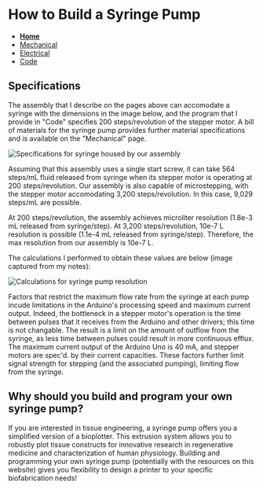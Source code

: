 # How to Build a Syringe Pump

- **[Home](/CHBE-5890-Syringe-Pump-Build/index)**
- [Mechanical](/CHBE-5890-Syringe-Pump-Build/mechanical)
- [Electrical](/CHBE-5890-Syringe-Pump-Build/electrical)
- [Code](/CHBE-5890-Syringe-Pump-Build/code)

## Specifications

The assembly that I describe on the pages above can accomodate a syringe with the dimensions in the image below, and the program that I provide in "Code" specifies 200 steps/revolution of the stepper motor. A bill of materials for the syringe pump provides further material specifications and is available on the "Mechanical" page.

![Specifications for syringe housed by our assembly](/CHBE-5890-Syringe-Pump-Build/Images/Syringe-Specs.png)

Assuming that this assembly uses a single start screw, it can take 564 steps/mL fluid released from syringe when its stepper motor is operating at 200 steps/revolution. Our assembly is also capable of microstepping, with the stepper motor accomodating 3,200 steps/revolution. In this case, 9,029 steps/mL are possible.

At 200 steps/revolution, the assembly achieves microliter resolution (1.8e-3 mL released from syringe/step). At 3,200 steps/revolution, 10e-7 L resolution is possible (1.1e-4 mL released from syringe/step). Therefore, the max resolution from our assembly is 10e-7 L.

The calculations I performed to obtain these values are below (image captured from my notes):

![Calculations for syringe pump resolution](/CHBE-5890-Syringe-Pump-Build/Images/Resolution-Calculation.png)

Factors that restrict the maximum flow rate from the syringe at each pump incude limitations in the Arduino's processing speed and maximum current output. Indeed, the bottleneck in a stepper motor's operation is the time between pulses that it receives from the Arduino and other drivers; this time is not changable. The result is a limit on the amount of outflow from the syringe, as less time between pulses could result in more continuous efflux. The maximum current output of the Arduino Uno is 40 mA, and stepper motors are spec'd. by their current capacities. These factors further limit signal strength for stepping (and the associated pumping), limiting flow from the syringe.

## Why should you build and program your own syringe pump?

If you are interested in tissue engineering, a syringe pump offers you a simplified version of a bioplotter. This extrusion system allows you to robustly plot tissue constructs for innovative research in regenerative medicine and characterization of human physiology. Building and programming your own syringe pump (potentially with the resources on this website) gives you flexibility to design a printer to your specific biofabrication needs!
